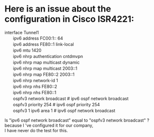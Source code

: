 # Here is an issue about the configuration in Cisco ISR4221:  

interface Tunnel1  
　　ipv6 address FC00:1:: 64  
　　ipv6 address FE80::1 link-local  
　　ipv6 mtu 1420  
　　ipv6 nhrp authentication cntdmvpn  
　　ipv6 nhrp map multicast dynamic  
　　ipv6 nhrp map multicast 2003::1  
　　ipv6 nhrp map FE80::2 2003::1  
　　ipv6 nhrp network-id 1    
　　ipv6 nhrp nhs FE80::2  
　　ipv6 nhrp nhs FE80::1   
　　ospfv3 network broadcast  #  ipv6 ospf network broadcast  
　　ospfv3 priority 254  #  ipv6 ospf priority 254  
　　ospfv3 1 ipv6 area 1  #  ipv6 ospf network broadcast  

Is "ipv6 ospf network broadcast" equal to "ospfv3 network broadcast" ? because I 've configured it for our company,  
I have never do the test for this.  
